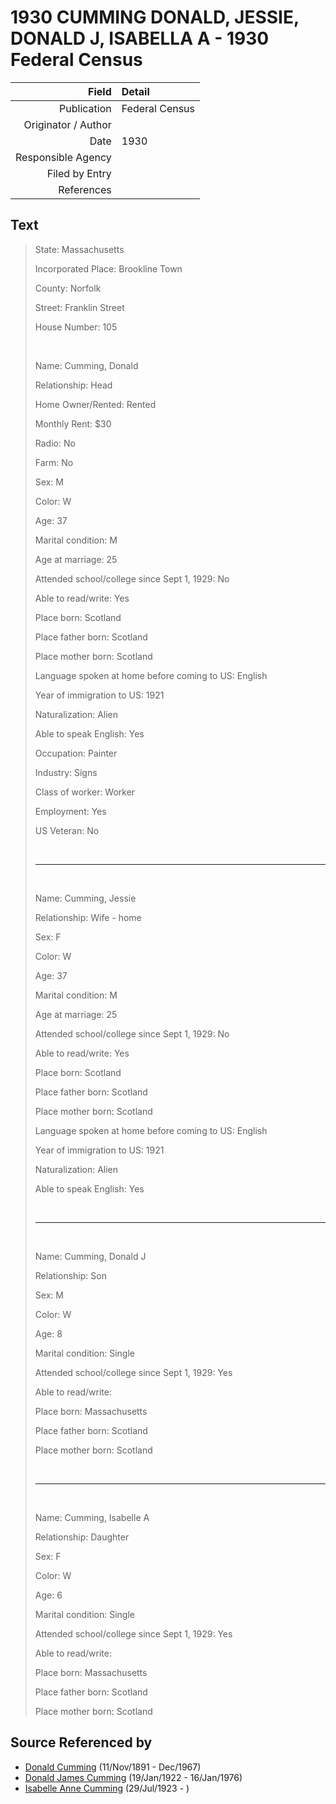 ﻿---
layout: page
permalink: /sources/s45728686
---

# 1930 CUMMING DONALD, JESSIE, DONALD J, ISABELLA A - 1930 Federal Census

Field | Detail
---:|:---
Publication | Federal Census
Originator / Author | 
Date | 1930
Responsible Agency | 
Filed by Entry | 
References | 

## Text

> State: Massachusetts
>
> Incorporated Place: Brookline Town
>
> County: Norfolk
>
> Street: Franklin Street
>
> House Number: 105
>
> <br/>
>
> Name: Cumming, Donald
>
> Relationship: Head
>
> Home Owner/Rented: Rented
>
> Monthly Rent: $30
>
> Radio: No
>
> Farm: No
>
> Sex: M
>
> Color: W
>
> Age: 37
>
> Marital condition: M
>
> Age at marriage: 25 
>
> Attended school/college since Sept 1, 1929: No
>
> Able to read/write: Yes
>
> Place born: Scotland
>
> Place father born: Scotland
>
> Place mother born: Scotland
>
> Language spoken at home before coming to US: English
>
> Year of immigration to US: 1921
>
> Naturalization: Alien
>
> Able to speak English: Yes
>
> Occupation: Painter
>
> Industry: Signs
>
> Class of worker: Worker
>
> Employment: Yes
>
> US Veteran: No
>
> <br/>
>
> ---
>
> <br/>
>
> Name: Cumming, Jessie
>
> Relationship: Wife - home
>
> Sex: F
>
> Color: W
>
> Age: 37
>
> Marital condition: M
>
> Age at marriage: 25 
>
> Attended school/college since Sept 1, 1929: No
>
> Able to read/write: Yes
>
> Place born: Scotland
>
> Place father born: Scotland
>
> Place mother born: Scotland
>
> Language spoken at home before coming to US: English
>
> Year of immigration to US: 1921
>
> Naturalization: Alien
>
> Able to speak English: Yes
>
> <br/>
>
> ---
>
> <br/>
>
> Name: Cumming, Donald J
>
> Relationship: Son
>
> Sex: M
>
> Color: W
>
> Age: 8
>
> Marital condition: Single
>
> Attended school/college since Sept 1, 1929: Yes
>
> Able to read/write: 
>
> Place born: Massachusetts
>
> Place father born: Scotland
>
> Place mother born: Scotland
>
> <br/>
>
> ---
>
> <br/>
>
> Name: Cumming, Isabelle A
>
> Relationship: Daughter
>
> Sex: F
>
> Color: W
>
> Age: 6
>
> Marital condition: Single
>
> Attended school/college since Sept 1, 1929: Yes
>
> Able to read/write: 
>
> Place born: Massachusetts
>
> Place father born: Scotland
>
> Place mother born: Scotland
>

## Source Referenced by

* [Donald Cumming](../people/@11846578@-donald-cumming-b1891-11-11-d1967-12.md) (11/Nov/1891 - Dec/1967)
* [Donald James Cumming](../people/@42110198@-donald-james-cumming-b1922-1-19-d1976-1-16.md) (19/Jan/1922 - 16/Jan/1976)
* [Isabelle Anne Cumming](../people/@44164031@-isabelle-anne-cumming-b1923-7-29-d.md) (29/Jul/1923 - )
